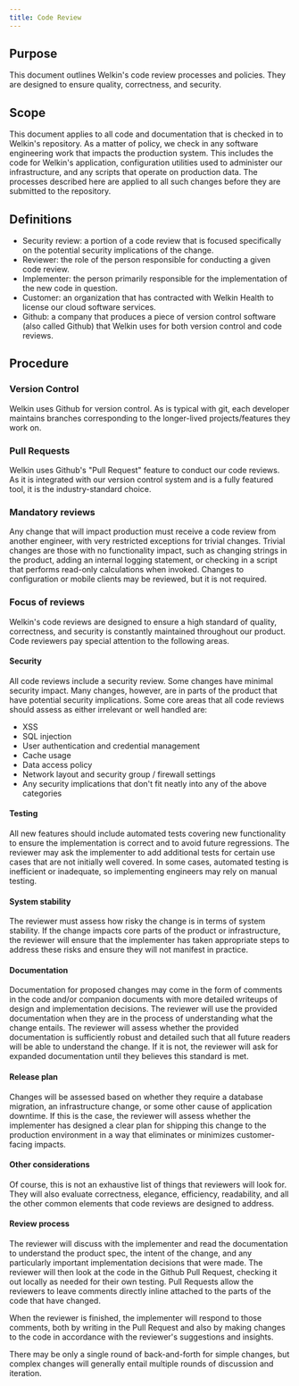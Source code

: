 ```yaml
---
title: Code Review
---
```


## Purpose

This document outlines Welkin's code review processes and policies. They are designed to ensure quality, correctness, and security.

## Scope

This document applies to all code and documentation that is checked in to Welkin's repository. As a matter of policy, we check in any software engineering work that impacts the production system. This includes the code for Welkin's application, configuration utilities used to administer our infrastructure, and any scripts that operate on production data. The processes described here are applied to all such changes before they are submitted to the repository.

## Definitions

*   Security review: a portion of a code review that is focused specifically on the potential security implications of the change.
*   Reviewer: the role of the person responsible for conducting a given code review.
*   Implementer: the person primarily responsible for the implementation of the new code in question.
*   Customer: an organization that has contracted with Welkin Health to license our cloud software services.
*   Github: a company that produces a piece of version control software (also called Github) that Welkin uses for both version control and code reviews.

## Procedure


### Version Control

Welkin uses Github for version control. As is typical with git, each developer maintains branches corresponding to the longer-lived projects/features they work on.

### Pull Requests

Welkin uses Github's "Pull Request" feature to conduct our code reviews. As it is integrated with our version control system and is a fully featured tool, it is the industry-standard choice.


### Mandatory reviews

Any change that will impact production must receive a code review from another engineer, with very restricted exceptions for trivial changes. Trivial changes are those with no functionality impact, such as changing strings in the product, adding an internal logging statement, or checking in a script that performs read-only calculations when invoked. Changes to configuration or mobile clients may be reviewed, but it is not required.


### Focus of reviews

Welkin's code reviews are designed to ensure a high standard of quality, correctness, and security is constantly maintained throughout our product. Code reviewers pay special attention to the following areas.


#### Security

All code reviews include a security review. Some changes have minimal security impact. Many changes, however, are in parts of the product that have potential security implications. Some core areas that all code reviews should assess as either irrelevant or well handled are:

*   XSS
*   SQL injection
*   User authentication and credential management
*   Cache usage
*   Data access policy
*   Network layout and security group / firewall settings
*   Any security implications that don't fit neatly into any of the above categories

#### Testing

All new features should include automated tests covering new functionality to ensure the implementation is correct and to avoid future regressions. The reviewer may ask the implementer to add additional tests for certain use cases that are not initially well covered. In some cases, automated testing is inefficient or inadequate, so implementing engineers may rely on manual testing.


#### System stability

The reviewer must assess how risky the change is in terms of system stability. If the change impacts core parts of the product or infrastructure, the reviewer will ensure that the implementer has taken appropriate steps to address these risks and ensure they will not manifest in practice.


#### Documentation

Documentation for proposed changes may come in the form of comments in the code and/or companion documents with more detailed writeups of design and implementation decisions. The reviewer will use the provided documentation when they are in the process of understanding what the change entails. The reviewer will assess whether the provided documentation is sufficiently robust and detailed such that all future readers will be able to understand the change. If it is not, the reviewer will ask for expanded documentation until they believes this standard is met.


#### Release plan

Changes will be assessed based on whether they require a database migration, an infrastructure change, or some other cause of application downtime. If this is the case, the reviewer will assess whether the implementer has designed a clear plan for shipping this change to the production environment in a way that eliminates or minimizes customer-facing impacts.


#### Other considerations

Of course, this is not an exhaustive list of things that reviewers will look for. They will also evaluate correctness, elegance, efficiency, readability, and all the other common elements that code reviews are designed to address.


#### Review process

The reviewer will discuss with the implementer and read the documentation to understand the product spec, the intent of the change, and any particularly important implementation decisions that were made. The reviewer will then look at the code in the Github Pull Request, checking it out locally as needed for their own testing. Pull Requests allow the reviewers to leave comments directly inline attached to the parts of the code that have changed.

When the reviewer is finished, the implementer will respond to those comments, both by writing in the Pull Request and also by making changes to the code in accordance with the reviewer's suggestions and insights.

There may be only a single round of back-and-forth for simple changes, but complex changes will generally entail multiple rounds of discussion and iteration.

